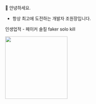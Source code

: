 🫡 안녕하세요.
- 항상 최고에 도전하는 개발자 조원장입니다.

인생업적 - 페이커 솔킬 faker solo kill

<img src="https://s1.gifyu.com/images/faker_last_AdobeExpress-1.gif" style="width:200px; height:200px;" />
